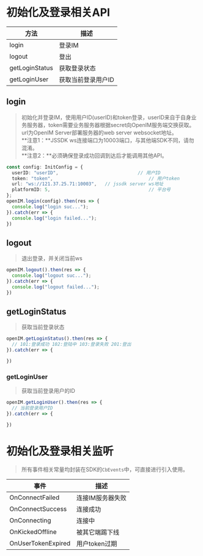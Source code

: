 # 初始化及登录相关API

| 方法           | 描述               |
| -------------- | ------------------ |
| login          | 登录IM             |
| logout         | 登出               |
| getLoginStatus | 获取登录状态       |
| getLoginUser   | 获取当前登录用户ID |

## login

> 初始化并登录IM，使用用户ID(userID)和token登录，userID来自于自身业务服务器，token需要业务服务器根据secret向OpenIM服务端交换获取。url为OpenIM Server部署服务器的web server websocket地址。<br/>**注意1：**JSSDK ws连接端口为10003端口，与其他端SDK不同，请勿混淆。<br/>**注意2：**必须确保登录成功回调到达后才能调用其他API。

```typescript
const config: InitConfig = {
  userID: "userID",								// 用户ID
  token: "token",									// 用户token
  url: "ws://121.37.25.71:10003",	// jssdk server ws地址
  platformID: 5,									// 平台号
};
openIM.login(config).then(res => {
  console.log("login suc...");
}).catch(err => {
  console.log("login failed...");
})
```

## logout

> 退出登录，并关闭当前ws

```typescript
openIM.logout().then(res => {
  console.log("logout suc...");
}).catch(err => {
  console.log("logout failed...");
})
```



## getLoginStatus

> 获取当前登录状态

```typescript
openIM.getLoginStatus().then(res => {
  // 101:登录成功 102:登陆中 103:登录失败 201:登出
}).catch(err => {

})
```



### getLoginUser

> 获取当前登录用户的ID

```typescript
openIM.getLoginUser().then(res => {
  // 当前登录用户ID
}).catch(err => {

})
```



# 初始化及登录相关监听

> 所有事件相关常量均封装在SDK的`CbEvents`中，可直接进行引入使用。

| 事件               | 描述             |
| ------------------ | ---------------- |
| OnConnectFailed    | 连接IM服务器失败 |
| OnConnectSuccess   | 连接成功         |
| OnConnecting       | 连接中           |
| OnKickedOffline    | 被其它端踢下线   |
| OnUserTokenExpired | 用户token过期    |
